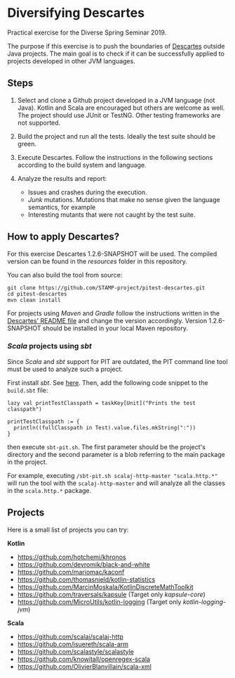 # Diversifying Descartes

Practical exercise for the Diverse Spring Seminar 2019.

The purpose if this exercise is to push the boundaries of [Descartes](https://github.com/STAMP-project/pitest-descartes) outside Java projects. The main goal is to check if it can be successfully applied to projects developed in other JVM languages.

## Steps

1. Select and clone a Github project developed in a JVM language (not Java). Kotlin and Scala are encouraged but others are welcome as well. The project should use JUnit or TestNG. Other testing frameworks are not supported.

2. Build the project and run all the tests. Ideally the test suite should be green.

3. Execute Descartes. Follow the instructions in the following sections according to the build system and language.

4. Analyze the results and report:
    - Issues and crashes during the execution.
    - *Junk* mutations. Mutations that make no sense given the language semantics, for example
    - Interesting mutants that were not caught by the test suite.

## How to apply Descartes?

For this exercise Descartes 1.2.6-SNAPSHOT will be used. The compiled version can be found in the *resources* folder in this repository. 

You can also build the tool from source:

```
git clone https://github.com/STAMP-project/pitest-descartes.git
cd pitest-descartes
mvn clean install
```

For projects using *Maven* and *Gradle* follow the instructions written in the [Descartes' README file](https://github.com/STAMP-project/pitest-descartes/blob/master/README.md) and change the version accordingly. Version 1.2.6-SNAPSHOT should be installed in your local Maven repository. 

### *Scala* projects using *sbt*

Since *Scala* and *sbt* support for PIT are outdated, the PIT command line tool must be used to analyze such a project.

First install *sbt*. See [here](https://www.scala-sbt.org/download.html).
Then, add the following code snippet to the `build.sbt` file:

```
lazy val printTestClasspath = taskKey[Unit]("Prints the test classpath")

printTestClasspath := {
  println((fullClasspath in Test).value.files.mkString(":"))
}
```
then execute `sbt-pit.sh`. The first parameter should be the project's directory and the second parameter is a blob referring to the main package in the project.

For example, executing `/sbt-pit.sh scalaj-http-master "scala.http.*"` will run the tool with the `scalaj-http-master` and will analyze all the classes in the `scala.http.*` package.

## Projects

Here is a small list of projects you can try:

**Kotlin**

- https://github.com/hotchemi/khronos
- https://github.com/devromik/black-and-white
- https://github.com/mariomac/kaconf
- https://github.com/thomasnield/kotlin-statistics
- https://github.com/MarcinMoskala/KotlinDiscreteMathToolkit
- https://github.com/traversals/kapsule (Target only *kapsule-core*)
- https://github.com/MicroUtils/kotlin-logging (Target only *kotlin-logging-jvm*)

**Scala**

- https://github.com/scalaj/scalaj-http
- https://github.com/jsuereth/scala-arm
- https://github.com/scalastyle/scalastyle
- https://github.com/knowitall/openregex-scala
- https://github.com/OlivierBlanvillain/scala-xml




